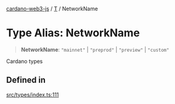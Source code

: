 [cardano-web3-js](../../../index.md) / [T](../index.md) / NetworkName

# Type Alias: NetworkName

> **NetworkName**: `"mainnet"` \| `"preprod"` \| `"preview"` \| `"custom"`

Cardano types

## Defined in

[src/types/index.ts:111](https://github.com/xray-network/cardano-web3-js/blob/51359f53a33988f2d248eab0454f4ef69063970a/src/types/index.ts#L111)
